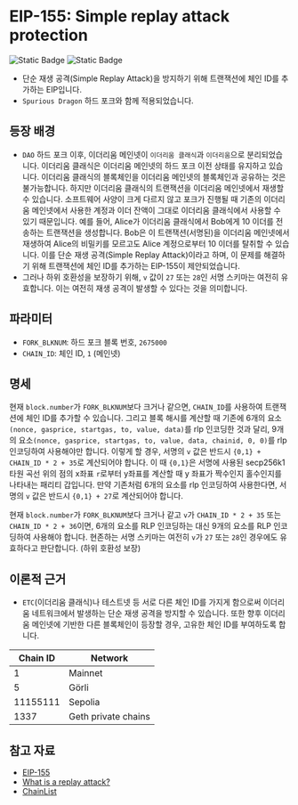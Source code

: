 # EIP-155: Simple replay attack protection

![Static Badge](https://img.shields.io/badge/Core-000000)
![Static Badge](https://img.shields.io/badge/Final-000000)

- 단순 재생 공격(Simple Replay Attack)을 방지하기 위해 트랜잭션에 체인 ID를 추가하는 EIP입니다.
- `Spurious Dragon` 하드 포크와 함께 적용되었습니다.

## 등장 배경

- `DAO` 하드 포크 이후, 이더리움 메인넷이 `이더리움 클래식`과 `이더리움`으로 분리되었습니다. 이더리움 클래식은 이더리움 메인넷의 하드 포크 이전 상태를 유지하고 있습니다. 이더리움 클래식의 블록체인을 이더리움 메인넷의 블록체인과 공유하는 것은 불가능합니다. 하지만 이더리움 클래식의 트랜잭션을 이더리움 메인넷에서 재생할 수 있습니다. 소프트웨어 사양이 크게 다르지 않고 포크가 진행될 때 기존의 이더리움 메인넷에서 사용한 계정과 이더 잔액이 그대로 이더리움 클래식에서 사용할 수 있기 때문입니다. 예를 들어, Alice가 이더리움 클래식에서 Bob에게 10 이더를 전송하는 트랜잭션을 생성합니다. Bob은 이 트랜잭션(서명된)을 이더리움 메인넷에서 재생하여 Alice의 비밀키를 모르고도 Alice 계정으로부터 10 이더를 탈취할 수 있습니다. 이를 단순 재생 공격(Simple Replay Attack)이라고 하며, 이 문제를 해결하기 위해 트랜잭션에 체인 ID를 추가하는 EIP-155이 제안되었습니다.
- 그러나 하위 호환성을 보장하기 위해, `v` 값이 `27` 또는 `28`인 서명 스키마는 여전히 유효합니다. 이는 여전히 재생 공격이 발생할 수 있다는 것을 의미합니다.

## 파라미터

- `FORK_BLKNUM`: 하드 포크 블록 번호, `2675000`
- `CHAIN_ID`: 체인 ID, `1` (메인넷)

## 명세

현재 `block.number`가 `FORK_BLKNUM`보다 크거나 같으면, `CHAIN_ID`를 사용하여 트랜잭션에 체인 ID를 추가할 수 있습니다. 그리고 블록 해시를 계산할 때 기존에 6개의 요소`(nonce, gasprice, startgas, to, value, data)`를 rlp 인코딩한 것과 달리, 9개의 요소`(nonce, gasprice, startgas, to, value, data, chainid, 0, 0)`를 rlp 인코딩하여 사용해야만 합니다. 이렇게 할 경우, 서명의 `v` 값은 반드시 `{0,1} + CHAIN_ID * 2 + 35`로 계산되어야 합니다. 이 때 `{0,1}`은 서명에 사용된 secp256k1 타원 곡선 위의 점의 x좌표 `r`로부터 y좌표를 계산할 때 y 좌표가 짝수인지 홀수인지를 나타내는 패리티 갑입니다. 만약 기존처럼 6개의 요소를 rlp 인코딩하여 사용한다면, 서명의 `v` 값은 반드시 `{0,1} + 27`로 계산되어야 합니다.

현재 `block.number`가 `FORK_BLKNUM`보다 크거나 같고 `v`가 `CHAIN_ID * 2 + 35` 또는 `CHAIN_ID * 2 + 36`이면, 6개의 요소를 RLP 인코딩하는 대신 9개의 요소를 RLP 인코딩하여 사용해야 합니다. 현존하는 서명 스키마는 여전히 `v`가 `27` 또는 `28`인 경우에도 유효하다고 판단합니다. (하위 호환성 보장)

## 이론적 근거

- `ETC`(이더리움 클래식)나 테스트넷 등 서로 다른 체인 ID를 가지게 함으로써 이더리움 네트워크에서 발생하는 단순 재생 공격을 방지할 수 있습니다. 또한 향후 이더리움 메인넷에 기반한 다른 블록체인이 등장할 경우, 고유한 체인 ID를 부여하도록 합니다.

| Chain ID | Network |
| -------- | ------- |
| 1        | Mainnet |
| 5        | Görli   |
| 11155111 | Sepolia |
| 1337     | Geth private chains |

## 참고 자료

- [EIP-155](https://eips.ethereum.org/EIPS/eip-155)
- [What is a replay attack?](https://ethereum.stackexchange.com/questions/26/what-is-a-replay-attack)
- [ChainList](https://chainlist.org/)